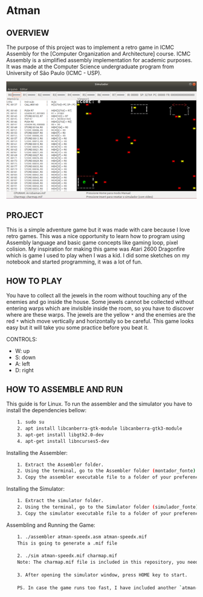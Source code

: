 # Atman

OVERVIEW
--------------------------------------------------
The purpose of this project was to implement a retro game in ICMC Assembly for the [Computer Organization and Architecture] course. ICMC Assembly is a simplified assembly implementation for academic purposes. It was made at the Computer Science undergraduate program from University of São Paulo (ICMC - USP).

![Screenshot 1](img/img1.png)

PROJECT
--------------------------------------------------
This is a simple adventure game but it was made with care because I love retro games.
This was a nice opportunity to learn how to program using Assembly language and basic game concepts like gaming loop, pixel colision.
My inspiration for making this game was Atari 2600 Dragonfire which is game I used to play when I was a kid.
I did some sketches on my notebook and started programming, it was a lot of fun.

HOW TO PLAY
--------------------------------------------------
You have to collect all the jewels in the room without touching any of the enemies and go inside the house.
Some jewels cannot be collected without entering warps which are invisible inside the room, so you have to discover where are these warps.
The jewels are the yellow `*` and the enemies are the red `*` which move vertically and horizontally so be careful.
This game looks easy but it will take you some practice before you beat it.

CONTROLS:
* W: up
* S: down
* A: left
* D: right

HOW TO ASSEMBLE AND RUN
--------------------------------------------------
This guide is for Linux.
To run the assembler and the simulator you have to install the dependencies bellow:

```bash
	1. sudo su
	2. apt install libcanberra-gtk-module libcanberra-gtk3-module
	3. apt-get install libgtk2.0-dev
	4. apt-get install libncurses5-dev
```

Installing the Assembler:
```bash
	1. Extract the Assembler folder.
	2. Using the terminal, go to the Assembler folder (montador_fonte) and compile it through the command `gcc *.c -o assembler`
	3. Copy the assembler executable file to a folder of your preference.
```

Installing the Simulator:
```bash
	1. Extract the simulator folder.
	2. Using the terminal, go to the Simulator folder (simulador_fonte) and compile it through the command `sh compila.sh`
	3. Copy the simulator executable file to a folder of your preference.
```

Assembling and Running the Game:
```bash
	1. ./assembler atman-speedx.asm atman-speedx.mif
	This is going to generate a .mif file

	2. ./sim atman-speedx.mif charmap.mif
	Note: The charmap.mif file is included in this repository, you need to extract it.

	3. After opening the simulator window, press HOME key to start.

	PS. In case the game runs too fast, I have included another `atman-speedx.asm` file with a speed correction, so please try them both.
```
